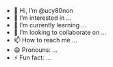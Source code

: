 - 👋 Hi, I’m @ucy80non
- 👀 I’m interested in ...
- 🌱 I’m currently learning ...
- 💞️ I’m looking to collaborate on ...
- 📫 How to reach me ...
- 😄 Pronouns: ...
- ⚡ Fun fact: ...

<!---
ucy80non/ucy80non is a ✨ special ✨ repository because its `README.md` (this file) appears on your GitHub profile.
You can click the Preview link to take a look at your changes.
--->
